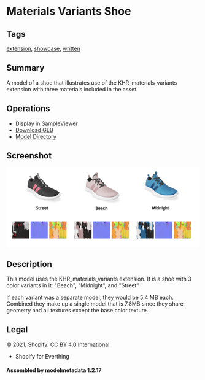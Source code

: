 # Materials Variants Shoe

## Tags

[extension](../../Models-extension.md), [showcase](../../Models-showcase.md), [written](../../Models-written.md)

## Summary

A model of a shoe that illustrates use of the KHR_materials_variants extension with three materials included in the asset.

## Operations

* [Display](https://github.khronos.org/glTF-Sample-Viewer-Release/?model=https://raw.GithubUserContent.com/KhronosGroup/glTF-Sample-Assets/main/./Models/MaterialsVariantsShoe/glTF-Binary/MaterialsVariantsShoe.glb) in SampleViewer
* [Download GLB](https://raw.GithubUserContent.com/KhronosGroup/glTF-Sample-Assets/main/./Models/MaterialsVariantsShoe/glTF-Binary/MaterialsVariantsShoe.glb)
* [Model Directory](./)

## Screenshot

![screenshot](screenshot/screenshot-large.png)

## Description

This model uses the KHR_materials_variants extension. It is a shoe with 3 color variants in it: "Beach", "Midnight", and "Street".

If each variant was a separate model, they would be 5.4 MB each. Combined they make up a single model that is 7.8MB since they share geometry and all textures except the base color texture.



## Legal

&copy; 2021, Shopify. [CC BY 4.0 International](https://creativecommons.org/licenses/by/4.0/legalcode)

 - Shopify for Everthing

#### Assembled by modelmetadata 1.2.17